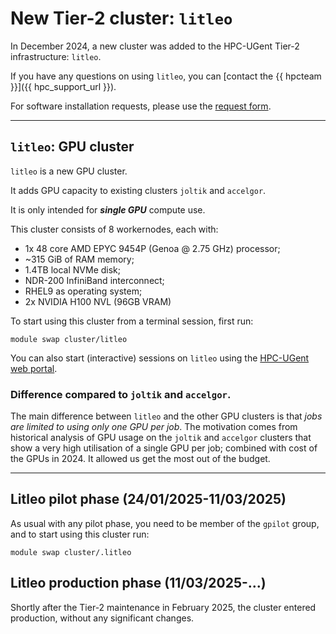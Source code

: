 # New Tier-2 cluster: `litleo`

In December 2024, a new cluster was added to the HPC-UGent Tier-2 infrastructure: `litleo`.

If you have any questions on using `litleo`, you can [contact the {{ hpcteam }}]({{ hpc_support_url }}).

For software installation requests, please use the [request form](https://www.ugent.be/hpc/en/support/software-installation-request).

---

## `litleo`: GPU cluster

`litleo` is a new GPU cluster.

It adds GPU capacity to existing clusters `joltik` and `accelgor`.

It is only intended for ***single GPU*** compute use.

This cluster consists of 8 workernodes, each with:

* 1x 48 core AMD EPYC 9454P (Genoa @ 2.75 GHz) processor;
* ~315 GiB of RAM memory;
* 1.4TB local NVMe disk;
* NDR-200 InfiniBand interconnect;
* RHEL9 as operating system;
* 2x NVIDIA H100 NVL (96GB VRAM)

To start using this cluster from a terminal session, first run:
```
module swap cluster/litleo
```

You can also start (interactive) sessions on `litleo` using the [HPC-UGent web portal](../../../web_portal.md).

### Difference compared to `joltik` and `accelgor`.

The main difference between `litleo` and the other GPU clusters is that *jobs are limited to using only one GPU per job*.
The motivation comes from historical analysis of GPU usage on the `joltik` and `accelgor` clusters that show a very
high utilisation of a single GPU per job; combined with cost of the GPUs in 2024. It allowed us get the most out of the
budget.

---

## Litleo pilot phase (24/01/2025-11/03/2025)

As usual with any pilot phase, you need to be member of the `gpilot` group, and to start using this cluster run:

```
module swap cluster/.litleo
```

## Litleo production phase (11/03/2025-...)

Shortly after the Tier-2 maintenance in February 2025, the cluster entered production, without any significant changes.
